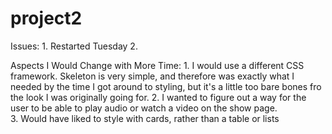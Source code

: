# project2

Issues:
    1. Restarted Tuesday
    2.


Aspects I Would Change with More Time:
    1. I would use a different CSS framework. Skeleton is very simple, and therefore was exactly what I needed by the time I got around to styling, but it's a little too bare bones fro the look I was originally going for.
    2. I wanted to figure out a way for the user to be able to play audio or watch a video on the show page.  
    3. Would have liked to style with cards, rather than a table or lists
